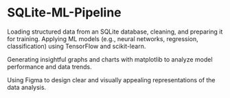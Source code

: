 # SQLite-ML-Pipeline


Loading structured data from an SQLite database, cleaning, and preparing it for training. Applying ML models (e.g., neural networks, regression, classification) using TensorFlow and scikit-learn.

Generating insightful graphs and charts with matplotlib to analyze model performance and data trends.

Using Figma to design clear and visually appealing representations of the data analysis.
